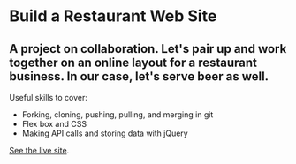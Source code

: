 # Build a Restaurant Web Site

A project on collaboration. Let's pair up and work together on an online layout for a restaurant business. In our case, let's serve beer as well.
--------

Useful skills to cover:
* Forking, cloning, pushing, pulling, and merging in git
* Flex box and CSS
* Making API calls and storing data with jQuery

[See the live site](http://tiy-ikennaugwuh-restaurant.surge.sh).
